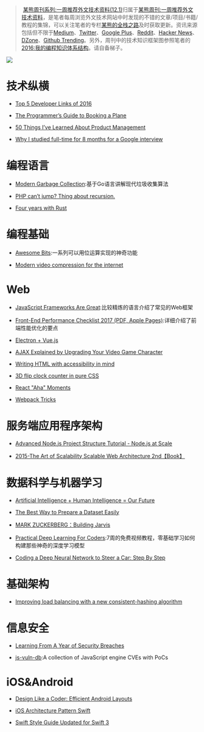 ﻿
> [某熊周刊系列:一周推荐外文技术资料(12.1)](https://zhuanlan.zhihu.com/p/24516669?refer=wxyyxc1992)归属于[某熊周刊:一周推荐外文技术资料](https://github.com/wxyyxc1992/Coder-Knowledge-Graph/tree/master/Weekly)，是笔者每周浏览外文技术网站中时发现的不错的文章/项目/书籍/教程的集锦，可以关注笔者的专栏[某熊的全栈之路](https://zhuanlan.zhihu.com/wxyyxc1992)及时获取更新。资讯来源包括但不限于[Medium](https://medium.com/)、[Twitter](https://twitter.com/)、[Google Plus](https://plus.google.com/)、[Reddit](https://www.reddit.com/)、[Hacker News](https://news.ycombinator.com/)、[DZone](https://dzone.com/)、[Github Trending](https://github.com/trending)。另外，周刊中的技术知识框架图参照笔者的[2016:我的编程知识体系结构](https://zhuanlan.zhihu.com/p/24476917?refer=wxyyxc1992)。请自备梯子。


![](https://coding.net/u/hoteam/p/Cache/git/raw/master/2016/12/3/1-rkMf9fzCr1uj-IFlUM709Q.jpeg)


# 技术纵横

- [Top 5 Developer Links of 2016](https://blog.devmastery.com/top-5-links-of-2016-for-developers-280b12575f47#.bqy6cmw1p)

- [The Programmer’s Guide to Booking a Plane](https://hackernoon.com/the-programmers-guide-to-booking-a-plane-11e37d610045#.ii8va4wdq) 

- [50 Things I’ve Learned About Product Management](https://hackernoon.com/50-things-ive-learned-about-product-management-300cc67ca6ee#.5m6xadkqp) 

- [Why I studied full-time for 8 months for a Google interview](https://medium.freecodecamp.com/why-i-studied-full-time-for-8-months-for-a-google-interview-cc662ce9bb13#.doksk6783) 


# 编程语言



- [Modern Garbage Collection](https://medium.com/@octskyward/modern-garbage-collection-911ef4f8bd8e#.e8fq0wq0r):基于Go语言讲解现代垃圾收集算法
 
- [PHP can’t jump? Thing about recursion.](http://brylkowski.com/php-cant-jump-thing-about-recursion/) 

- [Four years with Rust](http://words.steveklabnik.com/four-years-with-rust) 


# 编程基础



- [Awesome Bits](https://github.com/keonkim/awesome-bits?utm_source=mybridge&utm_medium=web&utm_campaign=read_more):一系列可以用位运算实现的神奇功能

- [Modern video compression for the internet](https://github.com/xiph/daala?utm_source=mybridge&utm_medium=web&utm_campaign=read_more) 


# Web



- [JavaScript Frameworks Are Great](https://medium.com/@mattburgess/javascript-frameworks-are-great-2df4a3f0b24d#.r0929pjws):比较精炼的语言介绍了常见的Web框架

- [Front-End Performance Checklist 2017 (PDF, Apple Pages)](https://www.smashingmagazine.com/2016/12/front-end-performance-checklist-2017-pdf-pages/):详细介绍了前端性能优化的要点

- [Electron + Vue.js](https://medium.com/@kswanie21/electron-vue-js-f6c40abeb625#.xfhnxxny1) 

- [AJAX Explained by Upgrading Your Video Game Character](https://medium.freecodecamp.com/ajax-explained-by-upgrading-your-video-game-character-17d26305163c#.v8aaupyi3) 

- [Writing HTML with accessibility in mind](https://medium.com/@matuzo/writing-html-with-accessibility-in-mind-a62026493412#.z87sefzdw) 

- [3D flip clock counter in pure CSS](http://codepen.io/unframework/pen/LbaLvG/) 

- [React "Aha" Moments](https://tylermcginnis.com/react-aha-moments/) 

- [Webpack Tricks](https://github.com/rstacruz/webpack-tricks) 


# 服务端应用程序架构



- [Advanced Node.js Project Structure Tutorial - Node.js at Scale](https://blog.risingstack.com/node-js-project-structure-tutorial-node-js-at-scale/) 

- [2015-The Art of Scalability Scalable Web Architecture 2nd【Book】](https://drive.wps.cn/view/l/b20c3798dd50419a92ec08769e56e06a)


# 数据科学与机器学习



- [Artificial Intelligence + Human Intelligence = Our Future](https://hackernoon.com/artificial-intelligence-human-intelligence-our-future-e1d8cbda8543#.ivhji0lo4) 

- [The Best Way to Prepare a Dataset Easily](https://www.youtube.com/watch?v=0xVqLJe9_CY) 

- [MARK ZUCKERBERG：Building Jarvis](https://www.facebook.com/notes/mark-zuckerberg/building-jarvis/10154361492931634?utm_source=mybridge&utm_medium=web&utm_campaign=read_more) 

- [Practical Deep Learning For Coders](http://course.fast.ai/?utm_source=mybridge&utm_medium=web&utm_campaign=read_more):7周的免费视频教程，零基础学习如何构建那些神奇的深度学习模型

- [Coding a Deep Neural Network to Steer a Car: Step By Step](https://medium.com/udacity/coding-a-deep-neural-network-to-steer-a-car-step-by-step-c075a12108e2#.awmvbdckj)


# 基础架构



- [Improving load balancing with a new consistent-hashing algorithm](https://medium.com/vimeo-engineering-blog/improving-load-balancing-with-a-new-consistent-hashing-algorithm-9f1bd75709ed#.va6mpmth6) 


# 信息安全



- [Learning From A Year of Security Breaches](https://medium.com/starting-up-security/learning-from-a-year-of-security-breaches-ed036ea05d9b#.q15lihq8s) 

- [js-vuln-db](https://github.com/tunz/js-vuln-db):A collection of JavaScript engine CVEs with PoCs 




# iOS&Android



- [Design Like a Coder: Efficient Android Layouts](https://realm.io/news/gotocph-daniel-lew-efficient-android-layouts/) 

- [iOS Architecture Pattern Swift](https://medium.com/@alejandrouribesnchez/ios-architecture-pattern-swift-52508d5411b#.cnmhvp4gw) 

- [Swift Style Guide Updated for Swift 3](https://www.raywenderlich.com/148830/swift-style-guide-updated-for-swift-3?utm_source=mybridge&utm_medium=web&utm_campaign=read_more) 


